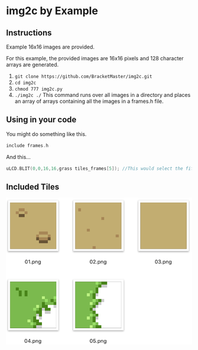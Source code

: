 # img2c by Example
## Instructions
Example 16x16 images are provided.

For this example, the provided images are 16x16 pixels and 128 character arrays are generated.

1. ```git clone https://github.com/BracketMaster/img2c.git```
2. ```cd img2c```
3. ```chmod 777 img2c.py```
4. ```./img2c ./``` This command runs over all images in a directory and places an array of arrays containing all the images in a frames.h file.

## Using in your code
You might do something like this.
```c
include frames.h
```
And this...
```c
uLCD.BLIT(0,0,16,16,grass tiles_frames[5]); //This would select the fifth frame, i.e., the left border grass tile.
```

## Included Tiles
![Tiles of Interest](preview.png)
